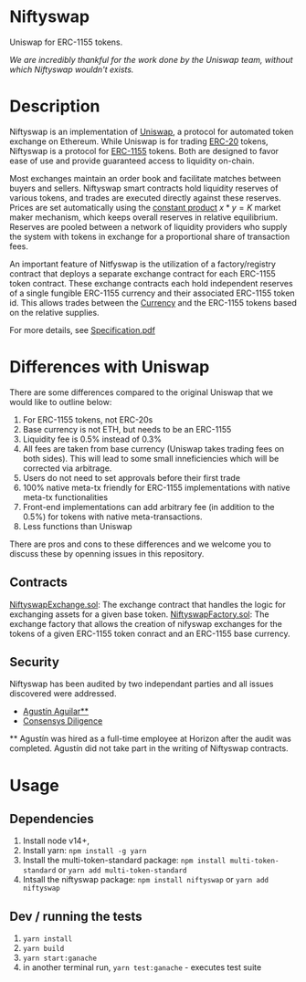 Niftyswap
=========

Uniswap for ERC-1155 tokens.

*We are incredibly thankful for the work done by the Uniswap team, without which Niftyswap wouldn't exists.*

# Description

Niftyswap is an implementation of [Uniswap](<https://hackmd.io/@477aQ9OrQTCbVR3fq1Qzxg/HJ9jLsfTz?type=view>), a protocol for automated token exchange on Ethereum. While Uniswap is for trading [ERC-20](<https://eips.ethereum.org/EIPS/eip-20>) tokens, Niftyswap is a protocol for [ERC-1155](<https://github.com/ethereum/EIPs/blob/master/EIPS/eip-1155.md>) tokens. Both are designed to favor ease of use and provide guaranteed access to liquidity on-chain. 

Most exchanges maintain an order book and facilitate matches between buyers and sellers. Niftyswap smart contracts hold liquidity reserves of various tokens, and trades are executed directly against these reserves. Prices are set automatically using the [constant product](https://ethresear.ch/t/improving-front-running-resistance-of-x-y-k-market-makers/1281)  $x*y = K$ market maker mechanism, which keeps overall reserves in relative equilibrium. Reserves are pooled between a network of liquidity providers who supply the system with tokens in exchange for a proportional share of transaction fees. 

An important feature of Nitfyswap is the utilization of a factory/registry contract that deploys a separate exchange contract for each ERC-1155 token contract. These exchange contracts each hold independent reserves of a single fungible ERC-1155 currency and their associated ERC-1155 token id. This allows trades between the [Currency](#currency) and the ERC-1155 tokens based on the relative supplies. 

For more details, see [Specification.pdf](https://github.com/arcadeum/niftyswap/blob/master/SPECIFICATIONS.pdf)

# Differences with Uniswap

There are some differences compared to the original Uniswap that we would like to outline below:

1. For ERC-1155 tokens, not ERC-20s
2. Base currency is not ETH, but needs to be an ERC-1155
3. Liquidity fee is 0.5% instead of 0.3%
4. All fees are taken from base currency (Uniswap takes trading fees on both sides). This will lead to some small inneficiencies which will be corrected via arbitrage.
4. Users do not need to set approvals before their first trade
5. 100% native meta-tx friendly for ERC-1155 implementations with native meta-tx functionalities
6. Front-end implementations can add arbitrary fee (in addition to the 0.5%) for tokens with native meta-transactions.
7. Less functions than Uniswap

There are pros and cons to these differences and we welcome you to discuss these by openning issues in this repository.

## Contracts

[NiftyswapExchange.sol](https://github.com/arcadeum/niftyswap/blob/master/contracts/exchange/NiftyswapExchange.sol): The exchange contract that handles the logic for exchanging assets for a given base token.
[NiftyswapFactory.sol](https://github.com/arcadeum/niftyswap/blob/master/contracts/exchange/NiftyswapFactory.sol): The exchange factory that allows the creation of nifyswap exchanges for the tokens of a given ERC-1155 token conract and an ERC-1155 base currency.

## Security

Niftyswap has been audited by two independant parties and all issues discovered were addressed. 
- [Agustín Aguilar**](https://github.com/arcadeum/niftyswap/blob/master/audits/Security_Audit_Nitfyswap_Horizon_Games_1.pdf)
- [Consensys Diligence](https://github.com/arcadeum/niftyswap/blob/master/audits/April_2020_Balance_Patch_1.md) 

** Agustín was hired as a full-time employee at Horizon after the audit was completed. Agustín did not take part in the writing of Niftyswap contracts.

# Usage

## Dependencies

1. Install node v14+, 
2. Install yarn: `npm install -g yarn`
3. Install the multi-token-standard package: `npm install multi-token-standard` or `yarn add multi-token-standard`
4. Intsall the niftyswap package: `npm install niftyswap` or `yarn add niftyswap`

## Dev / running the tests

1. `yarn install`
2. `yarn build`
3. `yarn start:ganache`
4. in another terminal run, `yarn test:ganache` - executes test suite
